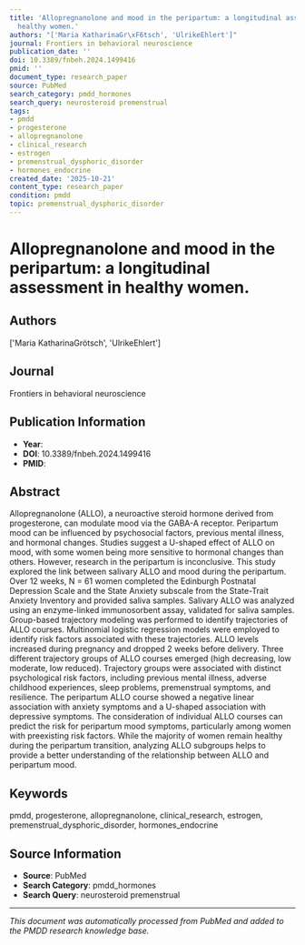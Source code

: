 ```yaml
---
title: 'Allopregnanolone and mood in the peripartum: a longitudinal assessment in
  healthy women.'
authors: "['Maria KatharinaGr\xF6tsch', 'UlrikeEhlert']"
journal: Frontiers in behavioral neuroscience
publication_date: ''
doi: 10.3389/fnbeh.2024.1499416
pmid: ''
document_type: research_paper
source: PubMed
search_category: pmdd_hormones
search_query: neurosteroid premenstrual
tags:
- pmdd
- progesterone
- allopregnanolone
- clinical_research
- estrogen
- premenstrual_dysphoric_disorder
- hormones_endocrine
created_date: '2025-10-21'
content_type: research_paper
condition: pmdd
topic: premenstrual_dysphoric_disorder
---
```


# Allopregnanolone and mood in the peripartum: a longitudinal assessment in healthy women.

## Authors
['Maria KatharinaGrötsch', 'UlrikeEhlert']

## Journal
Frontiers in behavioral neuroscience

## Publication Information
- **Year**: 
- **DOI**: 10.3389/fnbeh.2024.1499416
- **PMID**: 

## Abstract
Allopregnanolone (ALLO), a neuroactive steroid hormone derived from progesterone, can modulate mood via the GABA-A receptor. Peripartum mood can be influenced by psychosocial factors, previous mental illness, and hormonal changes. Studies suggest a U-shaped effect of ALLO on mood, with some women being more sensitive to hormonal changes than others. However, research in the peripartum is inconclusive. This study explored the link between salivary ALLO and mood during the peripartum. Over 12 weeks, N = 61 women completed the Edinburgh Postnatal Depression Scale and the State Anxiety subscale from the State-Trait Anxiety Inventory and provided saliva samples. Salivary ALLO was analyzed using an enzyme-linked immunosorbent assay, validated for saliva samples. Group-based trajectory modeling was performed to identify trajectories of ALLO courses. Multinomial logistic regression models were employed to identify risk factors associated with these trajectories. ALLO levels increased during pregnancy and dropped 2 weeks before delivery. Three different trajectory groups of ALLO courses emerged (high decreasing, low moderate, low reduced). Trajectory groups were associated with distinct psychological risk factors, including previous mental illness, adverse childhood experiences, sleep problems, premenstrual symptoms, and resilience. The peripartum ALLO course showed a negative linear association with anxiety symptoms and a U-shaped association with depressive symptoms. The consideration of individual ALLO courses can predict the risk for peripartum mood symptoms, particularly among women with preexisting risk factors. While the majority of women remain healthy during the peripartum transition, analyzing ALLO subgroups helps to provide a better understanding of the relationship between ALLO and peripartum mood.

## Keywords
pmdd, progesterone, allopregnanolone, clinical_research, estrogen, premenstrual_dysphoric_disorder, hormones_endocrine

## Source Information
- **Source**: PubMed
- **Search Category**: pmdd_hormones
- **Search Query**: neurosteroid premenstrual

---
*This document was automatically processed from PubMed and added to the PMDD research knowledge base.*
